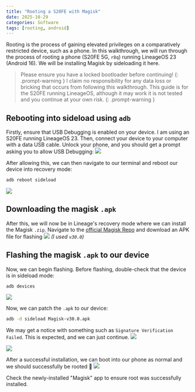 ```yaml
---
title: "Rooting a S20FE with Magisk"
date: 2025-10-29
categories: Software
tags: [rooting, android]
---
```

Rooting is the process of gaining elevated privileges on a comparatively restricted device, such as a phone. In this walkthrough, we will run through the process of rooting a phone (S20FE 5G, `r8q`) running LineageOS 23 (Android 16).
We will be installing Magisk by sideloading it here.

> Please ensure you have a locked bootloader before continuing!
{: .prompt-warning }
> I claim no responsibility for any data loss or bricking that occurs from following this walkthrough. This guide is for the S20FE running LineageOS, although it may work it is not tested and you continue at your own risk.
{: .prompt-warning }

## Rebooting into sideload using `adb`

Firstly, ensure that USB Debugging is enabled on your device. I am using an S20FE running LineageOS 23.
Then, connect your device to your computer with a data USB cable. Unlock your phone, and you should get a prompt asking you to allow USB Debugging:
![](/assets/images/rooting/screenshot.png)

After allowing this, we can then navigate to our terminal and reboot our device into recovery mode:
```bash
adb reboot sideload
```
![](/assets/images/rooting/sideload.jpeg)

## Downloading the magisk `.apk`

After this, we will now be in Lineage's recovery mode where we can install the Magisk `.zip`. Navigate to the [official Magisk Repo](https://github.com/topjohnwu/Magisk/releases/) and download an APK file for flashing
![](/assets/images/rooting/magisk.png)
_(I used `v30.0`)_

## Flashing the magisk `.apk` to our device

Now, we can begin flashing. Before flashing, double-check that the device is in sideload mode:
```bash
adb devices
```
![](/assets/images/rooting/adbd.png)

Now, we can patch the `.apk` to our device:
```bash
adb -d sideload Magisk-v30.0.apk
```

We may get a notice with something such as `Signature Verification Failed`. This is expected, and we can just continue.
![](/assets/images/rooting/sig.png)

![](/assets/images/rooting/mag.png)


After a successful installation, we can boot into our phone as normal and we should successfully be rooted 🎉
![](/assets/images/rooting/reboot.png)

Check the newly-installed "Magisk" app to ensure root was successfully installed.
